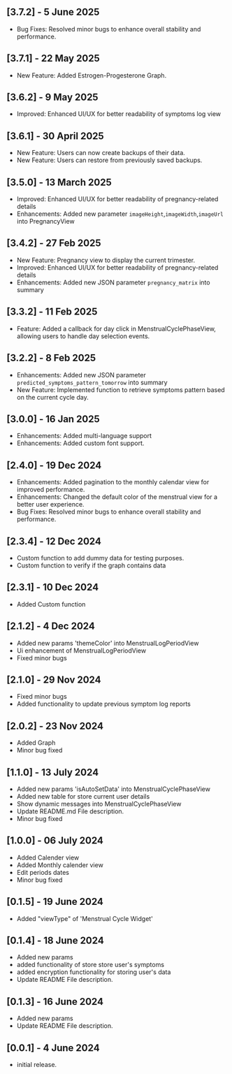 ## [3.7.2] - 5 June 2025

* Bug Fixes: Resolved minor bugs to enhance overall stability and performance.


## [3.7.1] - 22 May 2025

* New Feature: Added Estrogen-Progesterone Graph.


## [3.6.2] - 9 May 2025

* Improved: Enhanced UI/UX for better readability of symptoms log view


## [3.6.1] - 30 April 2025

* New Feature: Users can now create backups of their data.
* New Feature: Users can restore from previously saved backups.

## [3.5.0] - 13 March 2025

* Improved: Enhanced UI/UX for better readability of pregnancy-related details
* Enhancements: Added new parameter `imageHeight`,`imageWidth`,`imageUrl` into PregnancyView

## [3.4.2] - 27 Feb 2025

* New Feature: Pregnancy view to display the current trimester.
* Improved: Enhanced UI/UX for better readability of pregnancy-related details
* Enhancements: Added new JSON parameter `pregnancy_matrix` into summary

## [3.3.2] - 11 Feb 2025

* Feature: Added a callback for day click in MenstrualCyclePhaseView, allowing users to handle day
  selection events.

## [3.2.2] - 8 Feb 2025

* Enhancements: Added new JSON parameter `predicted_symptoms_pattern_tomorrow` into summary
* New Feature: Implemented function to retrieve symptoms pattern based on the current cycle day.

## [3.0.0] - 16 Jan 2025

* Enhancements: Added multi-language support
* Enhancements: Added custom font support.

## [2.4.0] - 19 Dec 2024

* Enhancements: Added pagination to the monthly calendar view for improved performance.
* Enhancements: Changed the default color of the menstrual view for a better user experience.
* Bug Fixes: Resolved minor bugs to enhance overall stability and performance.

## [2.3.4] - 12 Dec 2024

* Custom function to add dummy data for testing purposes.
* Custom function to verify if the graph contains data

## [2.3.1] - 10 Dec 2024

* Added Custom function

## [2.1.2] - 4 Dec 2024

* Added new params 'themeColor' into MenstrualLogPeriodView
* Ui enhancement of MenstrualLogPeriodView
* Fixed minor bugs

## [2.1.0] - 29 Nov 2024

* Fixed minor bugs
* Added functionality to update previous symptom log reports

## [2.0.2] - 23 Nov 2024

* Added Graph
* Minor bug fixed

## [1.1.0] - 13 July 2024

* Added new params 'isAutoSetData' into MenstrualCyclePhaseView
* Added new table for store current user details
* Show dynamic messages into MenstrualCyclePhaseView
* Update README.md File description.
* Minor bug fixed

## [1.0.0] - 06 July 2024

* Added Calender view
* Added Monthly calender view
* Edit periods dates
* Minor bug fixed

## [0.1.5] - 19 June 2024

* Added "viewType" of 'Menstrual Cycle Widget'

## [0.1.4] - 18 June 2024

* Added new params
* added functionality of store store user's symptoms
* added encryption functionality for storing user's data
* Update README File description.

## [0.1.3] - 16 June 2024

* Added new params
* Update README File description.

## [0.0.1] - 4 June 2024

* initial release.